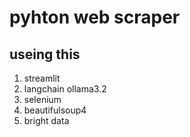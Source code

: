 # pyhton web scraper 

## useing this
1. streamlit 
2. langchain ollama3.2
3. selenium
4. beautifulsoup4
5. bright data